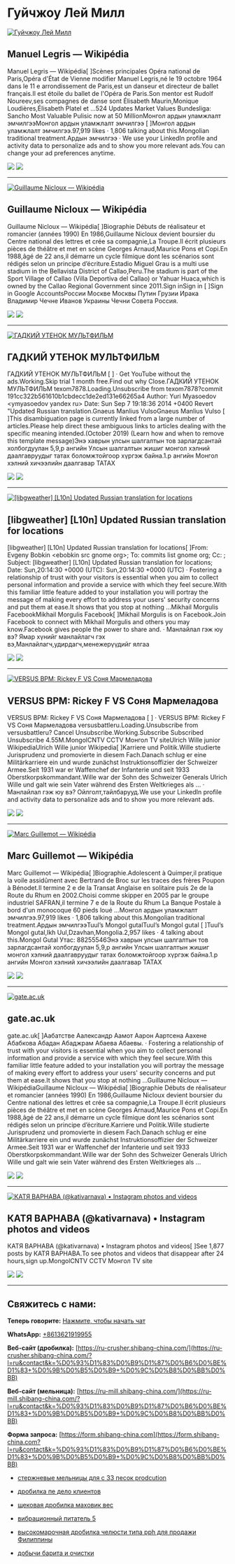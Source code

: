 # Гуйчжоу Лей Милл

<a href="https://swt.shibang-china.com/?l=ru&img&k=%D0%93%D1%83%D0%B9%D1%87%D0%B6%D0%BE%D1%83+%D0%9B%D0%B5%D0%B9+%D0%9C%D0%B8%D0%BB%D0%BB" target="_blank">![Гуйчжоу Лей Милл](http://static.shibang-china.com/all-800x300/825.jpg)</a>

## Manuel Legris — Wikip&#233;dia
Manuel Legris — Wikip&#233;dia[ ]Sc&#232;nes principales Op&#233;ra national de Paris,Op&#233;ra d'&#201;tat de Vienne modifier Manuel Legris,n&#233; le 19 octobre 1964 dans le 11 e arrondissement de Paris,est un danseur et directeur de ballet fran&#231;ais.Il est &#233;toile du ballet de l'Op&#233;ra de Paris.Son mentor est Rudolf Noureev,ses compagnes de danse sont &#201;lisabeth Maurin,Monique Loudi&#232;res,&#201;lisabeth Platel et …524 Updates Market Values Bundesliga: Sancho Most Valuable Pulisic now at 50 MillionМонгол ардын уламжлалт эмчилгээМонгол ардын уламжлалт эмчилгээ [ ]Монгол ардын уламжлалт эмчилгээ.97,919 likes &#183; 1,806 talking about this.Mongolian traditional treatment.Ардын эмчилгээ&nbsp;&#0183;&#32;We use your LinkedIn profile and activity data to personalize ads and to show you more relevant ads.You can change your ad preferences anytime.


<a href="https://whatsapp.shibangsoft.com/WhatsApp.php" target="_blank" title="WhatsApp">![](http://static.shibang-china.com/icon/whatsapp.png)</a> <a href="https://swt.shibang-china.com/?l=ru&icon&k=%D0%93%D1%83%D0%B9%D1%87%D0%B6%D0%BE%D1%83+%D0%9B%D0%B5%D0%B9+%D0%9C%D0%B8%D0%BB%D0%BB" target="_blank">![](http://static.shibang-china.com/icon/chat-ru.png)</a>

---

<a href="https://swt.shibang-china.com/?l=ru&img&k=%D0%93%D1%83%D0%B9%D1%87%D0%B6%D0%BE%D1%83+%D0%9B%D0%B5%D0%B9+%D0%9C%D0%B8%D0%BB%D0%BB" target="_blank">![Guillaume Nicloux — Wikip&#233;dia](http://static.shibang-china.com/all-800x300/1073.jpg)</a>

## Guillaume Nicloux — Wikip&#233;dia
Guillaume Nicloux — Wikip&#233;dia[ ]Biographie D&#233;buts de r&#233;alisateur et romancier (ann&#233;es 1990) En 1986,Guillaume Nicloux devient boursier du Centre national des lettres et cr&#233;e sa compagnie,La Troupe.Il &#233;crit plusieurs pi&#232;ces de th&#233;&#226;tre et met en sc&#232;ne Georges Arnaud,Maurice Pons et Copi.En 1988,&#226;g&#233; de 22 ans,il d&#233;marre un cycle filmique dont les sc&#233;narios sont r&#233;dig&#233;s selon un principe d’&#233;criture.Estadio Miguel Grau is a multi use stadium in the Bellavista District of Callao,Peru.The stadium is part of the Sport Village of Callao (Villa Deportiva del Callao) or Yahuar Huaca,which is owned by the Callao Regional Government since 2011.Sign inSign in [ ]Sign in Google AccountsРоссии Москве Москвы Путин Грузии Ирака Владимир Чечне Иванов Украины Чечни Совета Россия.


<a href="https://whatsapp.shibangsoft.com/WhatsApp.php" target="_blank" title="WhatsApp">![](http://static.shibang-china.com/icon/whatsapp.png)</a> <a href="https://swt.shibang-china.com/?l=ru&icon&k=%D0%93%D1%83%D0%B9%D1%87%D0%B6%D0%BE%D1%83+%D0%9B%D0%B5%D0%B9+%D0%9C%D0%B8%D0%BB%D0%BB" target="_blank">![](http://static.shibang-china.com/icon/chat-ru.png)</a>

---

<a href="https://swt.shibang-china.com/?l=ru&img&k=%D0%93%D1%83%D0%B9%D1%87%D0%B6%D0%BE%D1%83+%D0%9B%D0%B5%D0%B9+%D0%9C%D0%B8%D0%BB%D0%BB" target="_blank">![ГАДКИЙ УТЕНОК МУЛЬТФИЛЬМ](http://static.shibang-china.com/all-800x300/1414.jpg)</a>

## ГАДКИЙ УТЕНОК МУЛЬТФИЛЬМ
ГАДКИЙ УТЕНОК МУЛЬТФИЛЬМ [ ]&nbsp;&#0183;&#32;Get YouTube without the ads.Working.Skip trial 1 month free.Find out why Close.ГАДКИЙ УТЕНОК МУЛЬТФИЛЬМ texom7878.Loading.Unsubscribe from texom7878?commit 191cc322b561610b1cbdecc1de2ed131e66265a4 Author: Yuri Myasoedov &lt;ymyasoedov yandex ru&gt; Date: Sun Sep 7 19:18:36 2014 +0400 Revert &quot;Updated Russian translation.Gnaeus Manlius VulsoGnaeus Manlius Vulso [ ]This disambiguation page is currently linked from a large number of articles.Please help direct these ambiguous links to articles dealing with the specific meaning intended.(October 2019) (Learn how and when to remove this template message)Энэ хаврын улсын шалгалтын тов зарлагдсантай холбогдуулан 5,9,р ангийн Улсын шалгалтын жишиг монгол хэлний даалгавруудыг татах боломжтойгоор хүргэж байна.1.р ангийн Монгол хэлний хичээлийн даалгавар ТАТАХ


<a href="https://whatsapp.shibangsoft.com/WhatsApp.php" target="_blank" title="WhatsApp">![](http://static.shibang-china.com/icon/whatsapp.png)</a> <a href="https://swt.shibang-china.com/?l=ru&icon&k=%D0%93%D1%83%D0%B9%D1%87%D0%B6%D0%BE%D1%83+%D0%9B%D0%B5%D0%B9+%D0%9C%D0%B8%D0%BB%D0%BB" target="_blank">![](http://static.shibang-china.com/icon/chat-ru.png)</a>

---

<a href="https://swt.shibang-china.com/?l=ru&img&k=%D0%93%D1%83%D0%B9%D1%87%D0%B6%D0%BE%D1%83+%D0%9B%D0%B5%D0%B9+%D0%9C%D0%B8%D0%BB%D0%BB" target="_blank">![[libgweather] [L10n] Updated Russian translation for locations](http://static.shibang-china.com/all-800x300/1031.jpg)</a>

## [libgweather] [L10n] Updated Russian translation for locations
[libgweather] [L10n] Updated Russian translation for locations[ ]From: Evgeny Bobkin &lt;ebobkin src gnome org&gt;; To: commits list gnome org; Cc: ; Subject: [libgweather] [L10n] Updated Russian translation for locations; Date: Sun,20:14:30 +0000 (UTC): Sun,20:14:30 +0000 (UTC)&nbsp;&#0183;&#32;Fostering a relationship of trust with your visitors is essential when you aim to collect personal information and provide a service with which they feel secure.With this familiar little feature added to your installation you will portray the message of making every effort to address your users' security concerns and put them at ease.It shows that you stop at nothing …Mikhail Morgulis FacebookMikhail Morgulis Facebook[ ]Mikhail Morgulis is on Facebook.Join Facebook to connect with Mikhail Morgulis and others you may know.Facebook gives people the power to share and.&nbsp;&#0183;&#32;Манлайлал гэж юу вэ? Ямар хүнийг манлайлагч гэх вэ,Манлайлагч,удирдагч,менежерүүдийг ялгаа


<a href="https://whatsapp.shibangsoft.com/WhatsApp.php" target="_blank" title="WhatsApp">![](http://static.shibang-china.com/icon/whatsapp.png)</a> <a href="https://swt.shibang-china.com/?l=ru&icon&k=%D0%93%D1%83%D0%B9%D1%87%D0%B6%D0%BE%D1%83+%D0%9B%D0%B5%D0%B9+%D0%9C%D0%B8%D0%BB%D0%BB" target="_blank">![](http://static.shibang-china.com/icon/chat-ru.png)</a>

---

<a href="https://swt.shibang-china.com/?l=ru&img&k=%D0%93%D1%83%D0%B9%D1%87%D0%B6%D0%BE%D1%83+%D0%9B%D0%B5%D0%B9+%D0%9C%D0%B8%D0%BB%D0%BB" target="_blank">![VERSUS BPM: Rickey F VS Соня Мармеладова](http://static.shibang-china.com/all-800x300/475.jpg)</a>

## VERSUS BPM: Rickey F VS Соня Мармеладова
VERSUS BPM: Rickey F VS Соня Мармеладова [ ]&nbsp;&#0183;&#32;VERSUS BPM: Rickey F VS Соня Мармеладова versusbattleru.Loading.Unsubscribe from versusbattleru? Cancel Unsubscribe.Working.Subscribe Subscribed Unsubscribe 4.55M.MongolCNTV CCTV Монгол TV siteUlrich Wille junior WikipediaUlrich Wille junior Wikipedia[ ]Karriere und Politik.Wille studierte Jurisprudenz und promovierte in diesem Fach.Danach schlug er eine Milit&#228;rkarriere ein und wurde zun&#228;chst Instruktionsoffizier der Schweizer Armee.Seit 1931 war er Waffenchef der Infanterie und seit 1933 Oberstkorpskommandant.Wille war der Sohn des Schweizer Generals Ulrich Wille und galt wie sein Vater w&#228;hrend des Ersten Weltkrieges als …&nbsp;&#0183;&#32;Манлайлал гэж юу вэ? Ойлголт,тайлбарууд.We use your LinkedIn profile and activity data to personalize ads and to show you more relevant ads.


<a href="https://whatsapp.shibangsoft.com/WhatsApp.php" target="_blank" title="WhatsApp">![](http://static.shibang-china.com/icon/whatsapp.png)</a> <a href="https://swt.shibang-china.com/?l=ru&icon&k=%D0%93%D1%83%D0%B9%D1%87%D0%B6%D0%BE%D1%83+%D0%9B%D0%B5%D0%B9+%D0%9C%D0%B8%D0%BB%D0%BB" target="_blank">![](http://static.shibang-china.com/icon/chat-ru.png)</a>

---

<a href="https://swt.shibang-china.com/?l=ru&img&k=%D0%93%D1%83%D0%B9%D1%87%D0%B6%D0%BE%D1%83+%D0%9B%D0%B5%D0%B9+%D0%9C%D0%B8%D0%BB%D0%BB" target="_blank">![Marc Guillemot — Wikip&#233;dia](http://static.shibang-china.com/all-800x300/957.jpg)</a>

## Marc Guillemot — Wikip&#233;dia
Marc Guillemot — Wikip&#233;dia[ ]Biographie.Adolescent &#224; Quimper,il pratique la voile assid&#251;ment avec Bertrand de Broc sur les traces des fr&#232;res Poupon &#224; B&#233;nodet.Il termine 2 e de la Transat Anglaise en solitaire puis 2e de la Route du Rhum en 2002.Choisi comme skipper en 2005 par le groupe industriel SAFRAN,il termine 7 e de la Route du Rhum La Banque Postale &#224; bord d'un monocoque 60 pieds lou&#233; …Монгол ардын уламжлалт эмчилгээ.97,919 likes &#183; 1,806 talking about this.Mongolian traditional treatment.Ардын эмчилгээTuul’s Mongol gutalTuul’s Mongol gutal [ ]Tuul’s Mongol gutal,Ikh Uul,Dzavhan,Mongolia.2,957 likes &#183; 4 talking about this.Mongol Gutal Утас: 88255546Энэ хаврын улсын шалгалтын тов зарлагдсантай холбогдуулан 5,9,р ангийн Улсын шалгалтын жишиг монгол хэлний даалгавруудыг татах боломжтойгоор хүргэж байна.1.р ангийн Монгол хэлний хичээлийн даалгавар ТАТАХ


<a href="https://whatsapp.shibangsoft.com/WhatsApp.php" target="_blank" title="WhatsApp">![](http://static.shibang-china.com/icon/whatsapp.png)</a> <a href="https://swt.shibang-china.com/?l=ru&icon&k=%D0%93%D1%83%D0%B9%D1%87%D0%B6%D0%BE%D1%83+%D0%9B%D0%B5%D0%B9+%D0%9C%D0%B8%D0%BB%D0%BB" target="_blank">![](http://static.shibang-china.com/icon/chat-ru.png)</a>

---

<a href="https://swt.shibang-china.com/?l=ru&img&k=%D0%93%D1%83%D0%B9%D1%87%D0%B6%D0%BE%D1%83+%D0%9B%D0%B5%D0%B9+%D0%9C%D0%B8%D0%BB%D0%BB" target="_blank">![gate.ac.uk](http://static.shibang-china.com/all-800x300/644.jpg)</a>

## gate.ac.uk
gate.ac.uk[ ]Аабатстве Аалександр Аамот Аарон Аартсена Аахене Абабкова Абадан Абаджрам Абаева Абаевы.&nbsp;&#0183;&#32;Fostering a relationship of trust with your visitors is essential when you aim to collect personal information and provide a service with which they feel secure.With this familiar little feature added to your installation you will portray the message of making every effort to address your users' security concerns and put them at ease.It shows that you stop at nothing …Guillaume Nicloux — Wikip&#233;diaGuillaume Nicloux — Wikip&#233;dia[ ]Biographie D&#233;buts de r&#233;alisateur et romancier (ann&#233;es 1990) En 1986,Guillaume Nicloux devient boursier du Centre national des lettres et cr&#233;e sa compagnie,La Troupe.Il &#233;crit plusieurs pi&#232;ces de th&#233;&#226;tre et met en sc&#232;ne Georges Arnaud,Maurice Pons et Copi.En 1988,&#226;g&#233; de 22 ans,il d&#233;marre un cycle filmique dont les sc&#233;narios sont r&#233;dig&#233;s selon un principe d’&#233;criture.Karriere und Politik.Wille studierte Jurisprudenz und promovierte in diesem Fach.Danach schlug er eine Milit&#228;rkarriere ein und wurde zun&#228;chst Instruktionsoffizier der Schweizer Armee.Seit 1931 war er Waffenchef der Infanterie und seit 1933 Oberstkorpskommandant.Wille war der Sohn des Schweizer Generals Ulrich Wille und galt wie sein Vater w&#228;hrend des Ersten Weltkrieges als …


<a href="https://whatsapp.shibangsoft.com/WhatsApp.php" target="_blank" title="WhatsApp">![](http://static.shibang-china.com/icon/whatsapp.png)</a> <a href="https://swt.shibang-china.com/?l=ru&icon&k=%D0%93%D1%83%D0%B9%D1%87%D0%B6%D0%BE%D1%83+%D0%9B%D0%B5%D0%B9+%D0%9C%D0%B8%D0%BB%D0%BB" target="_blank">![](http://static.shibang-china.com/icon/chat-ru.png)</a>

---

<a href="https://swt.shibang-china.com/?l=ru&img&k=%D0%93%D1%83%D0%B9%D1%87%D0%B6%D0%BE%D1%83+%D0%9B%D0%B5%D0%B9+%D0%9C%D0%B8%D0%BB%D0%BB" target="_blank">![КАТЯ ВАРНАВА (@kativarnava) • Instagram photos and videos](http://static.shibang-china.com/all-800x300/1348.jpg)</a>

## КАТЯ ВАРНАВА (@kativarnava) • Instagram photos and videos
КАТЯ ВАРНАВА (@kativarnava) • Instagram photos and videos[ ]See 1,877 posts by КАТЯ ВАРНАВА.To see photos and videos that disappear after 24 hours,sign up.MongolCNTV CCTV Монгол TV site

<a href="https://whatsapp.shibangsoft.com/WhatsApp.php" target="_blank" title="WhatsApp">![](http://static.shibang-china.com/icon/whatsapp.png)</a> <a href="https://swt.shibang-china.com/?l=ru&icon&k=%D0%93%D1%83%D0%B9%D1%87%D0%B6%D0%BE%D1%83+%D0%9B%D0%B5%D0%B9+%D0%9C%D0%B8%D0%BB%D0%BB" target="_blank">![](http://static.shibang-china.com/icon/chat-ru.png)</a>

---
## Свяжитесь с нами:

**Теперь говорите:** [Нажмите, чтобы начать чат](https://swt.shibang-china.com?l=ru&contact&k=%D0%93%D1%83%D0%B9%D1%87%D0%B6%D0%BE%D1%83+%D0%9B%D0%B5%D0%B9+%D0%9C%D0%B8%D0%BB%D0%BB)

**WhatsApp:**  [+8613621919955](https://whatsapp.shibangsoft.com/WhatsApp.php)

**Веб-сайт (дробилка):** [https://ru-crusher.shibang-china.com/](https://ru-crusher.shibang-china.com/?l=ru&contact&k=%D0%93%D1%83%D0%B9%D1%87%D0%B6%D0%BE%D1%83+%D0%9B%D0%B5%D0%B9+%D0%9C%D0%B8%D0%BB%D0%BB)

**Веб-сайт (мельница):** [https://ru-mill.shibang-china.com/](https://ru-mill.shibang-china.com/?l=ru&contact&k=%D0%93%D1%83%D0%B9%D1%87%D0%B6%D0%BE%D1%83+%D0%9B%D0%B5%D0%B9+%D0%9C%D0%B8%D0%BB%D0%BB)

**Форма запроса:** [https://form.shibang-china.com](https://form.shibang-china.com?l=ru&contact&k=%D0%93%D1%83%D0%B9%D1%87%D0%B6%D0%BE%D1%83+%D0%9B%D0%B5%D0%B9+%D0%9C%D0%B8%D0%BB%D0%BB)

* [стержневые мельницы для c 33 песок prodcution](../112/%D1%81%D1%82%D0%B5%D1%80%D0%B6%D0%BD%D0%B5%D0%B2%D1%8B%D0%B5%20%D0%BC%D0%B5%D0%BB%D1%8C%D0%BD%D0%B8%D1%86%D1%8B%20%D0%B4%D0%BB%D1%8F%20c%2033%20%D0%BF%D0%B5%D1%81%D0%BE%D0%BA%20prodcution.md)

* [дробилка пе дело клиентов](../109/%D0%B4%D1%80%D0%BE%D0%B1%D0%B8%D0%BB%D0%BA%D0%B0%20%D0%BF%D0%B5%20%D0%B4%D0%B5%D0%BB%D0%BE%20%D0%BA%D0%BB%D0%B8%D0%B5%D0%BD%D1%82%D0%BE%D0%B2.md)

* [щековая дробилка маховик вес](../111/%D1%89%D0%B5%D0%BA%D0%BE%D0%B2%D0%B0%D1%8F%20%D0%B4%D1%80%D0%BE%D0%B1%D0%B8%D0%BB%D0%BA%D0%B0%20%D0%BC%D0%B0%D1%85%D0%BE%D0%B2%D0%B8%D0%BA%20%D0%B2%D0%B5%D1%81.md)

* [вибрационный питатель 5](../106/%D0%B2%D0%B8%D0%B1%D1%80%D0%B0%D1%86%D0%B8%D0%BE%D0%BD%D0%BD%D1%8B%D0%B9%20%D0%BF%D0%B8%D1%82%D0%B0%D1%82%D0%B5%D0%BB%D1%8C%205.md)

* [высокомарочная дробилка челюсти типа pph для продажи Филиппины](../119/%D0%B2%D1%8B%D1%81%D0%BE%D0%BA%D0%BE%D0%BC%D0%B0%D1%80%D0%BE%D1%87%D0%BD%D0%B0%D1%8F%20%D0%B4%D1%80%D0%BE%D0%B1%D0%B8%D0%BB%D0%BA%D0%B0%20%D1%87%D0%B5%D0%BB%D1%8E%D1%81%D1%82%D0%B8%20%D1%82%D0%B8%D0%BF%D0%B0%20pph%20%D0%B4%D0%BB%D1%8F%20%D0%BF%D1%80%D0%BE%D0%B4%D0%B0%D0%B6%D0%B8%20%D0%A4%D0%B8%D0%BB%D0%B8%D0%BF%D0%BF%D0%B8%D0%BD%D1%8B.md)

* [добычи барита и очистки](../112/%D0%B4%D0%BE%D0%B1%D1%8B%D1%87%D0%B8%20%D0%B1%D0%B0%D1%80%D0%B8%D1%82%D0%B0%20%D0%B8%20%D0%BE%D1%87%D0%B8%D1%81%D1%82%D0%BA%D0%B8.md)
